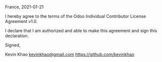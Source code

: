 France, 2021-01-21

I hereby agree to the terms of the Odoo Individual Contributor License
Agreement v1.0.

I declare that I am authorized and able to make this agreement and sign this
declaration.

Signed,

Kevin Khao kevinkhao@gmail.com https://github.com/kevinkhao
